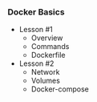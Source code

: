 ### Docker Basics

- Lesson #1
  - Overview
  - Commands
  - Dockerfile
- Lesson #2
  - Network
  - Volumes
  - Docker-compose
